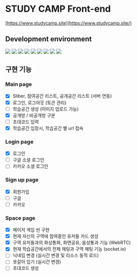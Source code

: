 # STUDY CAMP Front-end

[https://www.studycamp.site](https://www.studycamp.site/)

## Development environment

<div align=left>
<img src="https://img.shields.io/badge/phaser-ccc?style=for-the-badge&logo=&logoColor=white" />
<img src="https://img.shields.io/badge/vite-646CFF?style=for-the-badge&logo=vite&logoColor=white">
<img src="https://img.shields.io/badge/react-61dafb?style=for-the-badge&logo=react&logoColor=white">  
<img src="https://img.shields.io/badge/bootstrap-7952B3?style=for-the-badge&logo=bootstrap&logoColor=white">
<img src="https://img.shields.io/badge/css3-1572B6?style=for-the-badge&logo=css3&logoColor=white">
<img src="https://img.shields.io/badge/html5-E34F26?style=for-the-badge&logo=html5&logoColor=white">   
<img src="https://img.shields.io/badge/javascript-F7DF1E?style=for-the-badge&logo=javascript&logoColor=white">
<img src="https://img.shields.io/badge/socket.io-010101?style=for-the-badge&logo=socketdotio&logoColor=white">
<img src="https://img.shields.io/badge/webrtc-333333?style=for-the-badge&logo=webrtc&logoColor=white">
</div>

## 구현 기능

### Main page

- [x] Sliber, 참여공간 리스트, 공개공간 리스트 (서버 연동)
- [x] 로그인, 로그아웃 (토큰 관리)
- [ ] 학습공간 생성 (이미지 업로드 가능)
- [x] 공개방 / 비공개방 구분
- [ ] 초대코드 입력
- [x] 학습공간 입장시, 학습공간 별 url 접속

### Login page

- [x] 로그인
- [ ] 구글 소셜 로그인
- [ ] 카카오 소셜 로그인

### Sign up page

- [x] 회원가입
- [ ] 구글
- [ ] 카카오

### Space page

- [x] 페이저 게임 씬 구현
- [x] 현재 자신의 구역에 참여중인 유저들 카드 생성
- [x] 구역 유저들과의 화상통화, 화면공유, 음성통과 기능 (WebRTC)
- [x] 현재 학습공간에서의 전채 채팅과 구역 채팅 기능 (socket.io)
- [ ] 닉네임 변경 (실시간 변경 및 리소스 동적 로드)
- [ ] 옷갈아 입기 (실시간 변경)
- [ ] 초대코드 생성
